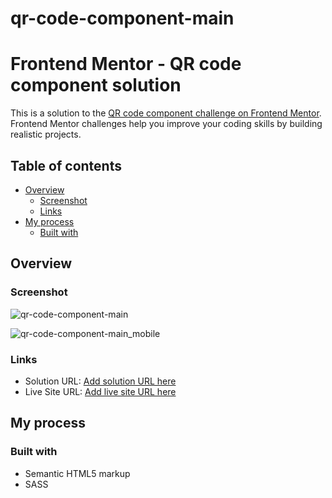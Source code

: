 # qr-code-component-main

# Frontend Mentor - QR code component solution

This is a solution to the [QR code component challenge on Frontend Mentor](https://www.frontendmentor.io/challenges/qr-code-component-iux_sIO_H). Frontend Mentor challenges help you improve your coding skills by building realistic projects.

## Table of contents

- [Overview](#overview)
  - [Screenshot](#screenshot)
  - [Links](#links)
- [My process](#my-process)
  - [Built with](#built-with)

## Overview

### Screenshot

![qr-code-component-main](https://user-images.githubusercontent.com/85605446/202534692-710ee1cd-a247-48ef-aa6b-561d6001b806.png)

![qr-code-component-main_mobile](https://user-images.githubusercontent.com/85605446/202534760-9646fe7f-68b1-4f40-9880-05841b9bf2d9.png)


### Links

- Solution URL: [Add solution URL here](https://github.com/mrkhd-webDev/qr-code-component-main)
- Live Site URL: [Add live site URL here](https://your-live-site-url.com)

## My process

### Built with

- Semantic HTML5 markup
- SASS
